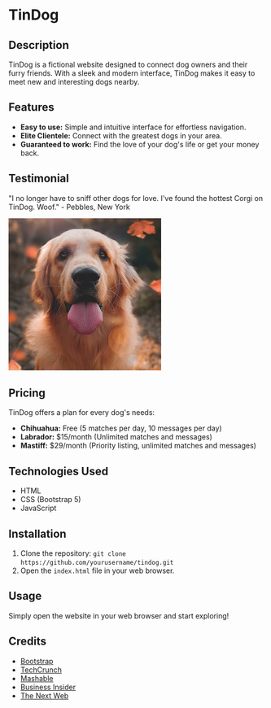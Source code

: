 # TinDog

## Description
TinDog is a fictional website designed to connect dog owners and their furry friends. With a sleek and modern interface, TinDog makes it easy to meet new and interesting dogs nearby.

## Features
- **Easy to use:** Simple and intuitive interface for effortless navigation.
- **Elite Clientele:** Connect with the greatest dogs in your area.
- **Guaranteed to work:** Find the love of your dog's life or get your money back.

## Testimonial
"I no longer have to sniff other dogs for love. I've found the hottest Corgi on TinDog. Woof." - Pebbles, New York

![Dog Image](images/dog-img.jpg)

## Pricing
TinDog offers a plan for every dog's needs:
- **Chihuahua:** Free (5 matches per day, 10 messages per day)
- **Labrador:** $15/month (Unlimited matches and messages)
- **Mastiff:** $29/month (Priority listing, unlimited matches and messages)

## Technologies Used
- HTML
- CSS (Bootstrap 5)
- JavaScript

## Installation
1. Clone the repository: `git clone https://github.com/yourusername/tindog.git`
2. Open the `index.html` file in your web browser.

## Usage
Simply open the website in your web browser and start exploring!

## Credits
- [Bootstrap](https://getbootstrap.com/)
- [TechCrunch](https://techcrunch.com/)
- [Mashable](https://mashable.com/)
- [Business Insider](https://www.businessinsider.com/)
- [The Next Web](https://thenextweb.com/)
